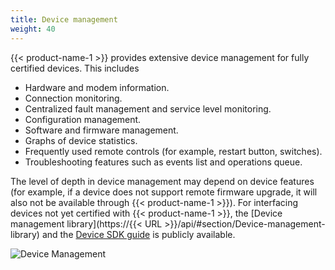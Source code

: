 ```yaml
---
title: Device management
weight: 40
---
```


{{< product-name-1 >}} provides extensive device management for fully certified devices. This includes

* Hardware and modem information.
* Connection monitoring.
* Centralized fault management and service level monitoring.
* Configuration management.
* Software and firmware management.
* Graphs of device statistics.
* Frequently used remote controls (for example, restart button, switches).
* Troubleshooting features such as events list and operations queue.

The level of depth in device management may depend on device features (for example, if a device does not support remote firmware upgrade, it will also not be available through {{< product-name-1 >}}). For interfacing devices not yet certified with {{< product-name-1 >}}, the [Device management library](https://{{< URL >}}/api/#section/Device-management-library) and the [Device SDK guide](/device-sdk/rest#device-integration) is publicly available.

![Device Management](/images/users-guide/DeviceManagement/devmgmt-devices-info.png)
